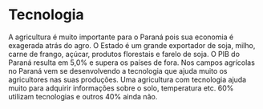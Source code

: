 # Tecnologia

   A agricultura é muito importante para o Paraná pois sua economia é exagerada atrás do agro. O Estado é um grande exportador de soja, milho, carne de frango, açúcar, produtos florestais e farelo de soja. O PIB do Paraná resulta em 5,0% e supera os países de fora.
       Nos campos agrícolas no Paraná vem se desenvolvendo a tecnologia que ajuda muito os agricultores nas suas produções. Uma agricultura com tecnologia ajuda muito para adquirir informações sobre o solo, temperatura etc. 60% utilizam tecnologias e outros 40% ainda não.
